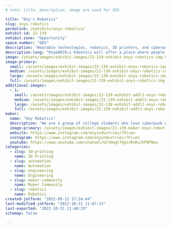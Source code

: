 ```yaml
---
# note: title, description, image are used for SEO

title: "Ony's Robotics"
slug: onys-robotics
permalink: /exhibits/onys-robotics/
exhibit-id: 22-139
exhibit-zone: "Opportunity"
space-number: "OA5"
description: "Wearable technologies, robotics, 3D printers, and cyberpunk!"
description-long: "Ony&#039;s Robotics will offer a place where people can learn and get into STEAM projects. We will be showcasing enticing robotics projects such as our various versions of Project Anita, a companion robot, or wearable technologies such as Project Alexandria, a wrist-mounted computer that allows you to control robots, store files, and view the internet!"
image: /assets/images/exhibit-images/22-139-exhibit-onys-robotics-img-9131-large.JPG
image-primary: 
  small: /assets/images/exhibit-images/22-139-exhibit-onys-robotics-img-9131-small.JPG
  medium: /assets/images/exhibit-images/22-139-exhibit-onys-robotics-img-9131-medium.JPG
  large: /assets/images/exhibit-images/22-139-exhibit-onys-robotics-img-9131-large.JPG
  full: /assets/images/exhibit-images/22-139-exhibit-onys-robotics-img-9131-full.JPG
additional-images: 
  - 1:
    small: /assets/images/exhibit-images/22-139-exhibit-addl1-onys-robotics-ony3-small.jpg
    medium: /assets/images/exhibit-images/22-139-exhibit-addl1-onys-robotics-ony3-medium.jpg
    large: /assets/images/exhibit-images/22-139-exhibit-addl1-onys-robotics-ony3-large.jpg
    full: /assets/images/exhibit-images/22-139-exhibit-addl1-onys-robotics-ony3-full.jpg
maker: 
  name: "Ony Robotics"
  description: "We are a group of college students who love cyberpunk worlds and robotics! We specialize in building companion robots, wearable technologies, and love teaching people about how to get into small-scale robotics projects."
  image-primary: /assets/images/exhibit-images/22-139-maker-onys-robotics-cherryblossom-onyindusties-cap-medium.png
  website: https://www.instagram.com/onyindustries/?hl=en
  instagram: https://www.instagram.com/onyindustries/?hl=en
  youtube: https://www.youtube.com/channel/UCtHwgCf6gtxRxKuJkP8PNuw
categories: 
  - slug: 3d-printing
    name: 3D Printing
  - slug: automation
    name: Automation
  - slug: engineering
    name: Engineering
  - slug: maker-community
    name: Maker Community
  - slug: robotics
    name: Robotics
created-jotform: "2022-09-12 17:24:44"
last-modified-jotform: "2022-10-31 11:07:15"
last-exported: "2022-10-31 11:40:29"
sitemap: false

---
```

